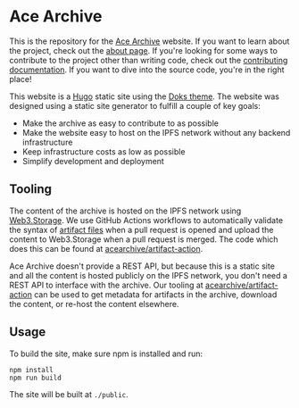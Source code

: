 # Ace Archive

This is the repository for the [Ace Archive](https://acearchive.lgbt) website.
If you want to learn about the project, check out the [about
page](https://acearchive.lgbt/docs/about/what-is-ace-archive). If you're
looking for some ways to contribute to the project other than writing code,
check out the [contributing
documentation](https://acearchive.lgbt/docs/contributing/getting-started). If
you want to dive into the source code, you're in the right place!

This website is a [Hugo](https://gohugo.io/) static site using the [Doks
theme](https://getdoks.org/). The website was designed using a static site
generator to fulfill a couple of key goals:

- Make the archive as easy to contribute to as possible
- Make the website easy to host on the IPFS network without any backend
  infrastructure
- Keep infrastructure costs as low as possible
- Simplify development and deployment

## Tooling

The content of the archive is hosted on the IPFS network using
[Web3.Storage](https://web3.storage). We use GitHub Actions workflows to
automatically validate the syntax of [artifact
files](https://acearchive.lgbt/docs/contributing/artifact-files/) when a pull
request is opened and upload the content to Web3.Storage when a pull request is
merged. The code which does this can be found at
[acearchive/artifact-action](https://github.com/acearchive/artifact-action).

Ace Archive doesn't provide a REST API, but because this is a static site and
all the content is hosted publicly on the IPFS network, you don't need a REST
API to interface with the archive. Our tooling at
[acearchive/artifact-action](https://github.com/acearchive/artifact-action) can
be used to get metadata for artifacts in the archive, download the content, or
re-host the content elsewhere.

## Usage

To build the site, make sure npm is installed and run:

```shell
npm install
npm run build
```

The site will be built at `./public`.
